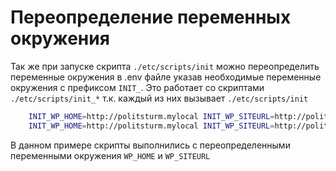 # Переопределение переменных окружения

Так же при запуске скрипта `./etc/scripts/init` можно переопределить переменные окружения в .env файле указав
необходимые переменные окружения с префиксом `INIT_`.
Это работает со скриптами `./etc/scripts/init_*` т.к. каждый из них вызывает `./etc/scripts/init`

```bash
    INIT_WP_HOME=http://politsturm.mylocal INIT_WP_SITEURL=http://politsturm.mylocal ./etc/scripts/init_local
    INIT_WP_HOME=http://politsturm.mylocal INIT_WP_SITEURL=http://politsturm.mylocal ./etc/scripts/init
```

В данном примере скрипты выполнились с переопределенными переменными окружения `WP_HOME` и `WP_SITEURL`